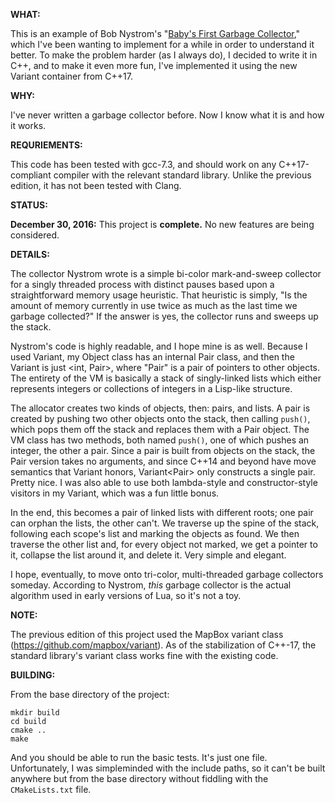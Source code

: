 **WHAT:**

This is an example of Bob Nystrom's
"[Baby's First Garbage Collector](http://journal.stuffwithstuff.com/2013/12/08/babys-first-garbage-collector/),"
which I've been wanting to implement for a while in order to understand
it better.  To make the problem harder (as I always do), I decided to
write it in C++, and to make it even more fun, I've implemented it using
the new Variant container from C++17.

**WHY:**

I've never written a garbage collector before.  Now I know what it is
and how it works.

**REQURIEMENTS:**

This code has been tested with gcc-7.3, and should work on any
C++17-compliant compiler with the relevant standard library.  Unlike the
previous edition, it has not been tested with Clang.

**STATUS:**

**December 30, 2016:** This project is **complete.** No new features are
being considered.

**DETAILS:**

The collector Nystrom wrote is a simple bi-color mark-and-sweep
collector for a singly threaded process with distinct pauses based upon
a straightforward memory usage heuristic.  That heuristic is simply, "Is
the amount of memory currently in use twice as much as the last time we
garbage collected?"  If the answer is yes, the collector runs and sweeps
up the stack.

Nystrom's code is highly readable, and I hope mine is as well.  Because
I used Variant, my Object class has an internal Pair class, and then the
Variant is just \<int, Pair\>, where "Pair" is a pair of pointers to
other objects.  The entirety of the VM is basically a stack of
singly-linked lists which either represents integers or collections of
integers in a Lisp-like structure.

The allocator creates two kinds of objects, then: pairs, and lists.  A
pair is created by pushing two other objects onto the stack, then
calling `push()`, which pops them off the stack and replaces them with a
Pair object.  The VM class has two methods, both named `push()`, one of
which pushes an integer, the other a pair.  Since a pair is built from
objects on the stack, the Pair version takes no arguments, and since
C++14 and beyond have move semantics that Variant honors,
Variant\<Pair\> only constructs a single pair.  Pretty nice.  I was also
able to use both lambda-style and constructor-style visitors in my
Variant, which was a fun little bonus.

In the end, this becomes a pair of linked lists with different roots;
one pair can orphan the lists, the other can't.  We traverse up the
spine of the stack, following each scope's list and marking the objects
as found.  We then traverse the other list and, for every object not
marked, we get a pointer to it, collapse the list around it, and delete
it.  Very simple and elegant.

I hope, eventually, to move onto tri-color, multi-threaded garbage
collectors someday.  According to Nystrom, *this* garbage collector is
the actual algorithm used in early versions of Lua, so it's not a toy.

**NOTE:**

The previous edition of this project used the MapBox variant class
(https://github.com/mapbox/variant).  As of the stabilization of C++-17,
the standard library's variant class works fine with the existing code.

**BUILDING:**

From the base directory of the project:

    mkdir build
    cd build
    cmake ..
    make

And you should be able to run the basic tests.  It's just one file.
Unfortunately, I was simpleminded with the include paths, so it can't be
built anywhere but from the base directory without fiddling with the
`CMakeLists.txt` file.
